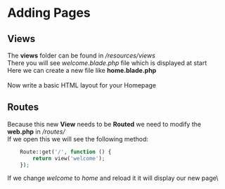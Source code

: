 # Adding Pages

## Views

The **views** folder can be found in */resources/views*\
There you will see *welcome.blade.php* file which is displayed at start\
Here we can create a new file like **home.blade.php**\
\
Now write a basic HTML layout for your Homepage

## Routes

Because this new **View** needs to be **Routed** we need to modify the **web.php** in */routes/*\
If we open this we will see the following method:
```php
    Route::get('/', function () {
        return view('welcome');
    });
```
If we change *welcome* to *home* and reload it it will display our new page\